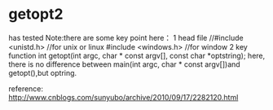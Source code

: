 # getopt2
has tested
Note:there are some key point here：
1 head file
//#include <unistd.h>  //for unix or linux
#include <windows.h>   //for window
2 key function
int getopt(int argc, char * const argv[], const char *optstring);
here, there is no difference between main(int argc, char * const argv[])and getopt(),but optring.



reference:
http://www.cnblogs.com/sunyubo/archive/2010/09/17/2282120.html
